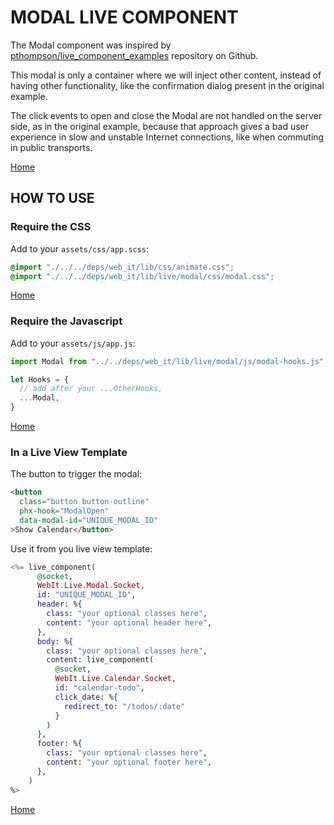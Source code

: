# MODAL LIVE COMPONENT

The Modal component was inspired by [pthompson/live_component_examples](https://github.com/pthompson/live_component_examples) repository on Github.

This modal is only a container where we will inject other content, instead of having other functionality, like the confirmation dialog present in the original example.

The click events to open and close the Modal are not handled on the server side, as in the original example, because that approach gives a bad user experience in slow and unstable Internet connections, like when commuting in public transports.

[Home](/README.md)


## HOW TO USE

### Require the CSS

Add to your `assets/css/app.scss`:

```css
@import "./../../deps/web_it/lib/css/animate.css";
@import "./../../deps/web_it/lib/live/modal/css/modal.css";
```

[Home](/README.md)

### Require the Javascript

Add to your `assets/js/app.js`:

```js
import Modal from "../../deps/web_it/lib/live/modal/js/modal-hooks.js"

let Hooks = {
  // add after your ...OtherHooks,
  ...Modal,
}
```

[Home](/README.md)

### In a Live View Template

The button to trigger the modal:

```html
<button
  class="button button-outline"
  phx-hook="ModalOpen"
  data-modal-id="UNIQUE_MODAL_ID"
>Show Calendar</button>
```

Use it from you live view template:

```elixir
<%= live_component(
      @socket,
      WebIt.Live.Modal.Socket,
      id: "UNIQUE_MODAL_ID",
      header: %{
        class: "your optional classes here",
        content: "your optional header here",
      },
      body: %{
        class: "your optional classes here",
        content: live_component(
          @socket,
          WebIt.Live.Calendar.Socket,
          id: "calendar-todo",
          click_date: %{
            redirect_to: "/todos/:date"
          }
        )
      },
      footer: %{
        class: "your optional classes here",
        content: "your optional footer here",
      },
    )
%>
```

[Home](/README.md)
